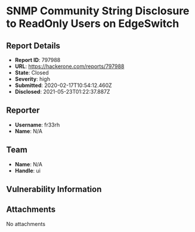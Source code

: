 # SNMP Community String Disclosure to ReadOnly Users on EdgeSwitch

## Report Details
- **Report ID**: 797988
- **URL**: https://hackerone.com/reports/797988
- **State**: Closed
- **Severity**: high
- **Submitted**: 2020-02-17T10:54:12.460Z
- **Disclosed**: 2021-05-23T01:22:37.887Z

## Reporter
- **Username**: fr33rh
- **Name**: N/A

## Team
- **Name**: N/A
- **Handle**: ui

## Vulnerability Information


## Attachments
No attachments
